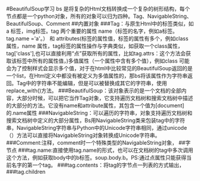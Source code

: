 #BeautifulSoup学习
  bs 是将复杂的Html文档转换成一个复杂的树形结构，每个节点都是一个python对象，所有的对象可以归为四种。Tag、NavigableString、BeautifulSoup、Comment
##内置对象
###Tag：与原生Html中的标签类似，如a 标签，img标签。tag 两个重要的属性 name（标签的名字，例如a标签。tag.name ='a'。） 和 attributes(标签的属性值，标签的属性有多个，例如class 属性，name 属性，tag标签的属性操作与字典类似，如获取一个class属性，tag['class'],也可以直接利用“点”获取所有的属性，比如tag.attrs：这个方法会获取该标签中所有的属性值，)多值属性（一个属性中含有多个值），例如class 可能会为了控制样式会显示多个值，对于在html中比较常见的BeautifulSoup返回的是一个list，在Html定义中都没有被定义为多值属性的，那bs将该属性作为字符串返回。Tag中的字符串不能编辑，但是可以被替换成其它的字符串，使用replace_with()方法。
###BeautifulSoup：该对象表示的是一个文档的全部内容，大部分时候，可以把它当作Tag对象，它支持遍历文档树和搜索文档树中描述的大部分的方法。它没有name和attribute属性，其包含一个值为[document]的.name属性
###NavigableString：可以遍历的字符串，对象支持遍历文档树和搜索文档树中定义的大部分属性，Bs用NavigableString类来包装tag中的字符串，NavigableString字符串与Python中的Unicode字符串相同，通过unicode（）方法可以直接将NavigableString对象转换成Unicode字符串。
###Comment:注释，comment时一个特殊类型的NavigableString对象，
##字节点
###tag.name:直接使用tag.name的形式，也可以在文档树的tag中多次调用这个方法，例如获取body中的b标签。soup.body.b。PS:通过点属性只能获得当前名字的第一个tag。
###tag.contents：将tag的字节点一列表的方式输出，
###tag.children
